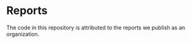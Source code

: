 # Reports

The code in this repository is attributed to the reports we publish as an organization. 
